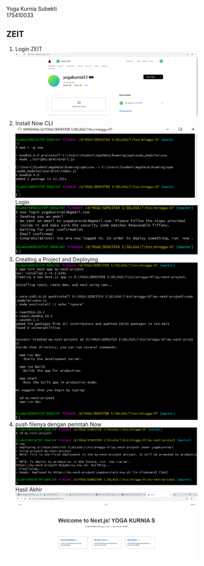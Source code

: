 Yoga Kurnia Subekti  
175410033


## ZEIT
1. Login ZEIT
![2](image/2.jpg)  
2. Install Now CLI
![3](image/3.png)  
   Login
![4](image/4.png)  
3. Creating a Project and Deploying
![5](image/5.png)  
4. push filenya dengan perintah Now
![6](image/6.png)  
Hasil Akhir
![7](image/7.png)  
